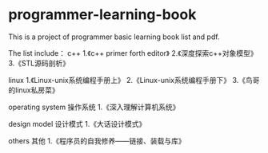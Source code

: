 # programmer-learning-book
This is a project of programmer basic learning book list and pdf.

The list include：
c++
1.《c++ primer forth editor》
2.《深度探索c++对象模型》
3.《STL源码剖析》

linux
1.《Linux-unix系统编程手册上》
2.《Linux-unix系统编程手册下》
3.《鸟哥的linux私房菜》

operating system 操作系统
1.《深入理解计算机系统》

design model 设计模式
1.《大话设计模式》

others 其他
1.《程序员的自我修养——链接、装载与库》
